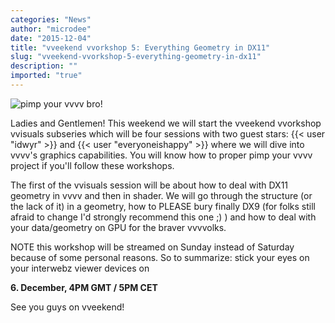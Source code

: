 ```yaml
---
categories: "News"
author: "microdee"
date: "2015-12-04"
title: "vveekend vvorkshop 5: Everything Geometry in DX11"
slug: "vveekend-vvorkshop-5-everything-geometry-in-dx11"
description: ""
imported: "true"
---
```



![pimp your vvvv bro!](scr6.png) 

Ladies and Gentlemen! This weekend we will start the vveekend vvorkshop vvisuals subseries which will be four sessions with two guest stars: {{< user "idwyr" >}} and {{< user "everyoneishappy" >}} where we will dive into vvvv's graphics capabilities. You will know how to proper pimp your vvvv project if you'll follow these workshops.

The first of the vvisuals session will be about how to deal with DX11 geometry in vvvv and then in shader. We will go through the structure (or the lack of it) in a geometry, how to PLEASE bury finally DX9 (for folks still afraid to change I'd strongly recommend this one ;) ) and how to deal with your data/geometry on GPU for the braver vvvvolks.

NOTE this workshop will be streamed on Sunday instead of Saturday because of some personal reasons. So to summarize: stick your eyes on your interwebz viewer devices on

**6. December, 4PM GMT / 5PM CET [](http://www.twitch.tv/vveekendvvorkshops)**

See you guys on vveekend!